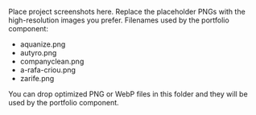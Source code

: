 Place project screenshots here. Replace the placeholder PNGs with the high-resolution images you prefer. Filenames used by the portfolio component:
- aquanize.png
- autyro.png
- companyclean.png
- a-rafa-criou.png
- zarife.png

You can drop optimized PNG or WebP files in this folder and they will be used by the portfolio component.